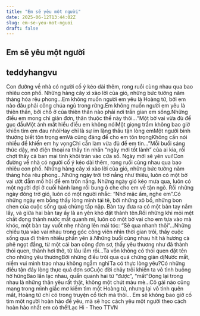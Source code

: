 ```yaml
---
title: "Em sẽ yêu một người"
date: 2025-06-12T13:44:02Z
slug: em-se-yeu-mot-nguoi
draft: false
---
```


## Em sẽ yêu một người

## teddyhangvu

Con đường về nhà có người cố ý kéo dài thêm, rong ruổi cùng nhau qua bao nhiêu con phố. Những hàng cây xì xào lời của gió, những bức tường năm tháng hóa rêu phong…Em không muốn người em yêu là Hoàng tử, bởi em nào đâu phải công chúa ngủ trong rừng.Em không muốn người em yêu là thiên thần, bởi chỗ ở của thiên thần nào phải nơi trần gian em sống.Những điều em mong chỉ giản đơn, thân thuộc thế này thôi…“Một bờ vai vừa đủ để gục đầuMột ánh mắt hiểu điều em không nóiMột giọng trầm không bao giờ khiến tim em đau nhóiHay chỉ là sự im lặng thấu tận lòng emMột người bình thường biết tôn trọng emVà cũng đáng để cho em tôn trọngKhông cần nói nhiều để khiến em hy vọngChỉ cần làm vừa đủ để em tin…”Mỗi buổi sáng thức dậy, mở điện thoại ra thấy tin nhắn “ngày mới tốt lành” của ai kia, rồi chợt thấy cả ban mai tinh khôi tràn vào cửa sổ. Ngày mới sẽ yên vui!Con đường về nhà có người cố ý kéo dài thêm, rong ruổi cùng nhau qua bao nhiêu con phố. Những hàng cây xì xào lời của gió, những bức tường năm tháng hóa rêu phong…Những ngày trời trở nắng như thiêu, luôn có một bờ vai ướt đẫm mồ hôi để em trốn nắng. Những ngày gió kéo mưa qua, luôn có một người đợi ở cuối hành lang rồi bung ô che cho em về tận ngõ. Rồi những ngày đông trở gió, luôn có một người nhắc: “Nhớ mặc ấm, nghe em”.Có những ngày em bỗng thấy lòng mình tái tê, bởi những xô bồ, những bon chen của cuộc sống quá chừng tấp nập. Bàn tay đưa ra có một bàn tay nắm lấy, và giữa hai bàn tay ấy là an yên khó đặt thành tên.Rồi những khi mỏi mệt chắt đọng thành nước mắt quanh mi, luôn có một bờ vai cho em tựa vào mà khóc, một bàn tay vuốt nhẹ nhàng lên mái tóc: “Sẽ qua nhanh thôi”…Những chiều tựa vào vai nhau trong góc công viên nhìn thời gian trôi, thấy cuộc sống qua đi thêm nhiều phần yên ả.Những buổi cùng nhau hít hà hương cà phê ngọt đắng, từ một cái ban công đơn sơ, thấy yêu thương như đã thành thói quen, thành hơi thở, từ lâu lắm rồi…Ta vốn không có thói quen đặt tên cho những yêu thươngBởi những điều trôi qua quá chừng giản dịNước mắt, niềm vui mình trao nhau không ngẫm nghĩTa có thực lòng yêu?Có những điều tận đáy lòng thực quá đơn sơCuộc đời chảy trôi khiến ta vô tình buông hờ hữngBao lần lạc nhau, quẩn quanh hai từ “được”, “mất”Đọng lại trong nhau là những thân yêu rất thật, không một chút màu mè…Cô gái nào cũng mang trong mình giấc mơ kiếm tìm một Hoàng tử, nhưng lại vô tình quên mất, Hoàng tử chỉ có trong truyện cổ tích mà thôi… Em sẽ không bao giờ cố tìm một người hoàn hảo để yêu, mà sẽ học cách yêu một người theo cách hoàn hảo nhất em có thể!Lạc Hi - Theo TTVN
